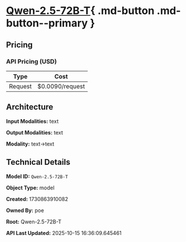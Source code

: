 # [Qwen-2.5-72B-T](https://poe.com/Qwen-2.5-72B-T){ .md-button .md-button--primary }

## Pricing

### API Pricing (USD)

| Type | Cost |
|------|------|
| Request | $0.0090/request |

## Architecture

**Input Modalities:** text

**Output Modalities:** text

**Modality:** text->text


## Technical Details

**Model ID:** `Qwen-2.5-72B-T`

**Object Type:** model

**Created:** 1730863910082

**Owned By:** poe

**Root:** Qwen-2.5-72B-T

**API Last Updated:** 2025-10-15 16:36:09.645461
